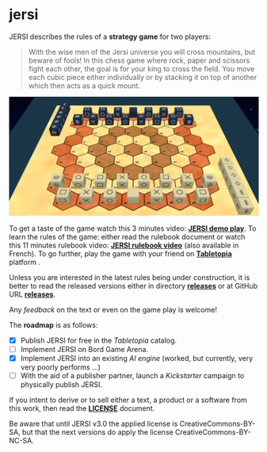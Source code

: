 # jersi

JERSI describes the rules of a **strategy game** for two players:

> With the wise men of the Jersi universe you will cross mountains, but beware of fools! In this chess game where rock, paper and scissors fight each other, the goal is for your king to cross the field. You move each cubic piece either individually or by stacking it on top of another which then acts as a quick mount.

![](./pictures/pure-style-start.jpg)

To get a taste of the game watch this 3 minutes video: [**JERSI demo play**](https://www.youtube.com/watch?v=Cgo8AJnYCfA). To learn the rules of the game: either read the rulebook document or watch this 11 minutes rulebook video: [**JERSI rulebook video**](https://www.youtube.com/watch?v=9613QXbaYjo) (also available in French). To go further, play the game with your friend on **[Tabletopia](https://tabletopia.com/games/jersi)** platform .

Unless you are interested in the latest rules being under construction, it is better to read the released versions either in directory [**releases**](./releases) or at GitHub URL [**releases**](https://github.com/LucasBorboleta/jersi/releases).

Any *feedback* on the text or even on the game play is welcome!

The **roadmap** is  as follows:

- [x] Publish JERSI for free in the *Tabletopia* catalog.
- [ ] Implement JERSI on Bord Game Arena.
- [x] Implement JERSI into an existing *AI engine* (worked, but currently, very very poorly performs ...)
- [ ] With the aid of a publisher partner, launch a *Kickstarter* campaign to physically publish JERSI. 

If you intent to derive or to sell either a text, a product or a software from this work, then read the [**LICENSE**](./docs/LICENSE.md) document. 

Be aware that until JERSI v3.0 the applied license is CreativeCommons-BY-SA, but that the next versions do apply the license CreativeCommons-BY-NC-SA. 

